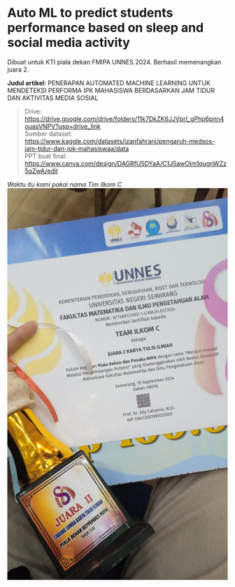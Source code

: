 # Auto ML to predict students performance based on sleep and social media activity
Dibuat untuk KTI piala dekan FMIPA UNNES 2024. Berhasil memenangkan juara 2.

**Judul artikel**: PENERAPAN AUTOMATED MACHINE LEARNING UNTUK MENDETEKSI PERFORMA IPK MAHASISWA BERDASARKAN JAM TIDUR DAN AKTIVITAS MEDIA SOSIAL  

> Drive: https://drive.google.com/drive/folders/11k7DkZK6JJVprI_gPhp6pnn4ouasVNPV?usp=drive_link  
> Sumber dataset: https://www.kaggle.com/datasets/izanfahrani/pengaruh-medsos-jam-tidur-dan-ipk-mahasiswaa/data  
> PPT buat final: https://www.canva.com/design/DAGRfU5DYaA/C1J5awOIm1qugnWZz5qZwA/edit

*Waktu itu kami pakai nama Tim ilkom C*
![Deskripsi Gambar](WhatsApp%20Image%202024-10-13%20at%2013.39.53.jpeg)
